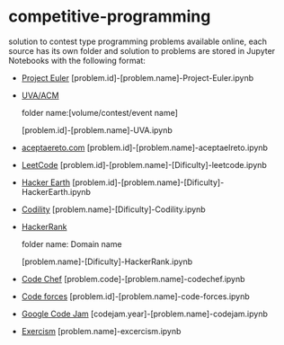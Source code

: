 # competitive-programming
solution to contest type programming problems available online, each source has its own folder and solution to problems are stored in Jupyter Notebooks with the following format:
- [Project Euler](https://projecteuler.net/archives)
  [problem.id]-[problem.name]-Project-Euler.ipynb
- [UVA/ACM](https://onlinejudge.org/index.php?option=com_onlinejudge&Itemid=8&category=0)
  
  folder name:[volume/contest/event name]
  
     [problem.id]-[problem.name]-UVA.ipynb
 
- [aceptaereto.com](https://www.aceptaelreto.com/problems/volumes.php)
  [problem.id]-[problem.name]-aceptaelreto.ipynb
- [LeetCode](https://leetcode.com/problemset/all/)
  [problem.id]-[problem.name]-[Dificulty]-leetcode.ipynb
- [Hacker Earth](https://www.hackerearth.com/practice/problems/?limit=20&offset=0)
  [problem.id]-[problem.name]-[Dificulty]-HackerEarth.ipynb
- [Codility](https://app.codility.com/programmers/trainings/)
  [problem.name]-[Dificulty]-Codility.ipynb
- [HackerRank](https://www.hackerrank.com/dashboard)
  
  folder name: Domain name
  
     [problem.name]-[Dificulty]-HackerRank.ipynb
- [Code Chef](https://www.codechef.com/practice?itm_medium=navmenu&itm_campaign=practice)
  [problem.code]-[problem.name]-codechef.ipynb
- [Code forces](https://codeforces.com/problemset)
  [problem.id]-[problem.name]-code-forces.ipynb
- [Google Code Jam](https://codingcompetitions.withgoogle.com/codejam/archive)
  [codejam.year]-[problem.name]-codejam.ipynb
- [Exercism](https://exercism.org/tracks/python/exercises)
  [problem.name]-excercism.ipynb

 

 
